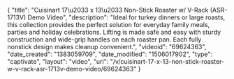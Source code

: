 {
    "title": "Cuisinart 17\u2033 x 13\u2033 Non-Stick Roaster w\/ V-Rack (ASR-1713V) Demo Video",
    "description": "Ideal for turkey dinners or large roasts, this collection provides the perfect solution for everyday family meals, parties and holiday celebrations. Lifting is made safe and easy with sturdy construction and wide-grip handles on each roaster pan. Each fully nonstick design makes cleanup convenient.",
    "videoid": "69624363",
    "date_created": "1383059709",
    "date_modified": "1506017902",
    "type": "captivate",
    "layout": "video",
    "url": "\/v\/cuisinart-17-x-13-non-stick-roaster-w-v-rack-asr-1713v-demo-video\/69624363"
}